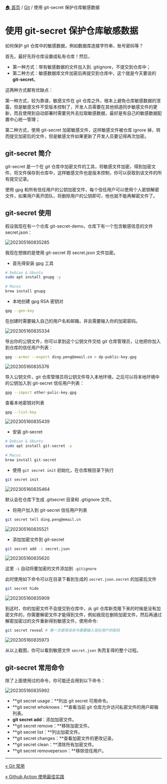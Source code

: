 [🏠 首页](../_index.md) / [Git](_index.md) / 使用 git-secret 保护仓库敏感数据

# 使用 git-secret 保护仓库敏感数据

如何保护 git 仓库中的敏感数据，例如数据库连接字符串，账号密码等？

首先，最好先将仓库设置成私有仓库！然后，

* 第一种方式：带有敏感数据的文件加入到. gitignore，不提交到仓库中；
* 第二种方式：敏感数据库文件加密后再提交到仓库中，这个就是今天要说的 **git-secret**。

这两种方式都有优缺点：

第一种方式，较为靠谱，敏感文件在 git 仓库之外，根本上避免仓库敏感数据的泄露，但是敏感文件不受版本控制了，开发人员需要在其他频道同步敏感文件的更新，而且使用到自动部署时需要另外去拉取敏感数据，最好是有自己的敏感数据配置中心统一管理；

第二种方式，使用 git-secret 加密敏感文件，这样敏感文件被仓库 ignore 掉，转而提交加密后的文件，但是敏感文件如果更新了开发人员要记得再次加密。

## **git-secret 简介**

git-secret 是一个在 git 仓库中加密文件的工具，将敏感文件加密，得到加密文件，将文件保存到仓库中，这样敏感文件也是版本控制，你可以获取到该文件的所有提交记录。

使用 gpg 和所有信任用户的公钥加密文件，每个信任用户可以使用个人密钥解密文件，如果用户离开团队，将删除用户的公钥即可，他也就不能再解密文件了。

## **git-secret 使用**

假设我现在有一个仓库 git-secret-demo，仓库下有一个包含敏感信息的文件 secret.json：

![202305160835285](https://images.poneding.com/2025/03/202503111809922.png)

我现在想做的是使用 git-secret 将 secret.json 文件加密。

* 首先得安装 gpg 工具

```bash
# Debian & Ubuntu
sudo apt install gnupg -y
​
# Macos
brew install gnupg
```

* 本地创建 gpg RSA 密钥对

```bash
gpg --gen-key
```

在创建时需要输入自己的用户名和邮箱，并且需要输入你的加密密码。

![202305160835334](https://images.poneding.com/2025/03/202503111810929.png)

导出你的公钥文件，你可以拿到这个公钥文件交给 git 仓库管理员，让他把你加入到仓库的信任用户列表：

```bash
gpg --armor --export ding.peng@email.cn > dp-public-key.gpg
```

![202305160835376](https://images.poneding.com/2025/03/202503111810372.png)

导入公钥文件，git 仓库管理员将公钥文件导入本地环境，之后可以将本地环境中的公钥加入到 git-secret 信任用户列表：

```bash
gpg --import other-pulic-key.gpg
```

查看本地密钥对列表

```bash
gpg --list-key
```

![202305160835439](https://images.poneding.com/2025/03/202503111811905.png)

* 安装 git-secret

```bash
# Debian & Ubuntu
sudo apt install git-secret -y
​
# Macos
brew install git-secret
```

* 使用 `git secret init` 初始化，在仓库根目录下执行

```bash
git secret init
```

![202305160835464](https://images.poneding.com/2025/03/202503111811250.png)

默认会在仓库下生成 .gitsecret 目录和 .gitignore 文件。

* 将用户加入到 git-secret 信任用户列表

```bash
git secret tell ding.peng@email.cn
```

![202305160835521](https://images.poneding.com/2025/03/202503111813159.png)

* 添加加密文件到 git-secret

```bash
git secret add -i secret.json
```

![202305160835620](https://images.poneding.com/2025/03/202503111813040.png)

这里 `-i` 自动将要加密的文件添加到 `.gitignore`

此时使用如下命令可以在目录下看到生成的 `secret.json.secret` 的加密后文件

```bash
git secret hide
```

![202305160835909](https://images.poneding.com/2025/03/202503111813090.png)

到这时，你的加密文件不会提交到仓库中，从 git 仓库新克隆下来的时候是没有加密文件的，你需要解密文件才能得到文件，例如我现在删除加密文件，然后再通过解密加密过的文件重新得到敏感文件，使用命令:

```bash
git secret reveal # 第一次使用该命令需要输入信任用户的密码
```

![202305160835973](https://images.poneding.com/2025/03/202503111813500.png)

从以上截图，你可以看到敏感文件 `secret.json` 失而复得的整个过程。

## **git-secret 常用命令**

除了上面使用过的命令，你可能还会用到以下命令：

![202305160835992](https://images.poneding.com/2025/03/202503111813059.png)

* **git secret usage：**列出 git secret 可用命令。
* **git secret whoknows：**查看当前 git 仓库允许访问私密文件的用户邮箱列表。
* **git secret add**：添加加密文件。
* **git secret remove：**移除加密文件。
* **git secret list：**列出加密文件。
* **git secret changes：**查看加密文件的更改记录。
* **git secret clean：**清除所有加密文件。
* **git secret removeperson：**移除信任用户。

---
[« Git 常用](common-usage.md)

[» Github Action 使用最佳实践](github-action-best-practice.md)
